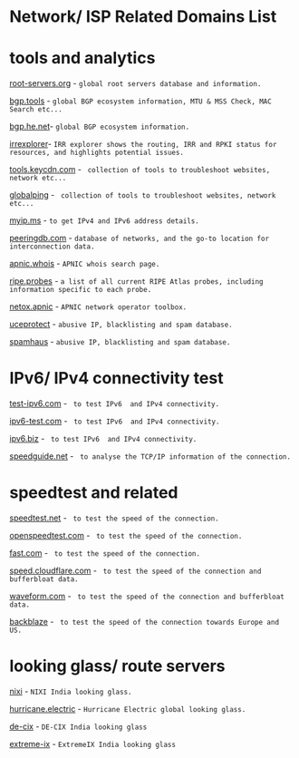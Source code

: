 # Network/ ISP Related Domains List

# tools and analytics
[root-servers.org](https://root-servers.org/) - ```global root servers database and information.```

[bgp.tools](https://bgp.tools/) - ```global BGP ecosystem information, MTU & MSS Check, MAC Search etc...```

[bgp.he.net](https://bgp.he.net/)- ```global BGP ecosystem information.```

[irrexplorer](https://irrexplorer.nlnog.net/)- ```IRR explorer shows the routing, IRR and RPKI status for resources, and highlights potential issues.```

[tools.keycdn.com](https://tools.keycdn.com/) - ``` collection of tools to troubleshoot websites, network etc...```

[globalping](https://www.jsdelivr.com/globalping) - ``` collection of tools to troubleshoot websites, network etc...```

[myip.ms](https://myip.ms) - ```to get IPv4 and IPv6 address details.```

[peeringdb.com](https://www.peeringdb.com/) - ```database of networks, and the go-to location for interconnection data.```

[apnic.whois](https://wq.apnic.net//static/search.html) - ```APNIC whois search page.```

[ripe.probes](https://atlas.ripe.net/probes) - ```a list of all current RIPE Atlas probes, including information specific to each probe.```

[netox.apnic](https://netox.apnic.net/) - ```APNIC network operator toolbox.```

[uceprotect](https://www.uceprotect.net/en/rblcheck.php) - ```abusive IP, blacklisting and spam database.```

[spamhaus](https://check.spamhaus.org/) - ```abusive IP, blacklisting and spam database.```

# IPv6/ IPv4 connectivity test
[test-ipv6.com](https://test-ipv6.com/) - ``` to test IPv6  and IPv4 connectivity.```

[ipv6-test.com](https://ipv6-test.com/) - ``` to test IPv6  and IPv4 connectivity.```

[ipv6.biz](https://ip6.biz/) - ``` to test IPv6  and IPv4 connectivity.```

[speedguide.net](http://www.speedguide.net:8080/) - ``` to analyse the TCP/IP information of the connection.```

# speedtest and related
[speedtest.net](https://www.speedtest.net/) - ``` to test the speed of the connection.```

[openspeedtest.com](https://openspeedtest.com/) - ``` to test the speed of the connection.```

[fast.com](https://fast.com/) - ``` to test the speed of the connection.```

[speed.cloudflare.com](https://speed.cloudflare.com/) - ``` to test the speed of the connection and bufferbloat data.```

[waveform.com](https://www.waveform.com/tools/bufferbloat) - ``` to test the speed of the connection and bufferbloat data.```

[backblaze](https://www.backblaze.com/cloud-backup/resources/speedtest) - ``` to test the speed of the connection towards Europe and US.```

# looking glass/ route servers
[nixi](https://lg.nixi.in/) - ```NIXI India looking glass.```

[hurricane.electric](https://lg.he.net/) - ```Hurricane Electric global looking glass.```

[de-cix](https://alice-lg.theixp.net/) - ```DE-CIX India looking glass```

[extreme-ix](https://lg.extreme-ix.org/lg) - ```ExtremeIX India looking glass```

